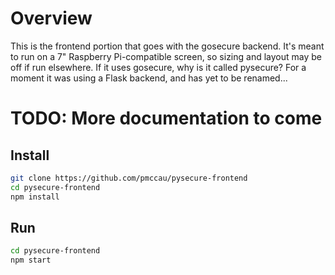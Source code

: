 # Overview

This is the frontend portion that goes with the gosecure backend. It's meant to run on a 7" Raspberry Pi-compatible screen, so sizing and layout may be off if run elsewhere. If it uses gosecure, why is it called pysecure? For a moment it was using a Flask backend, and has yet to be renamed...

# TODO: More documentation to come

## Install
```bash
git clone https://github.com/pmccau/pysecure-frontend
cd pysecure-frontend
npm install
```

## Run
```bash
cd pysecure-frontend
npm start
```
